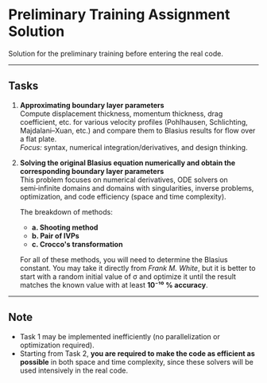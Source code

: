 # Preliminary Training Assignment Solution

Solution for the preliminary training before entering the real code.

---

## Tasks

1. **Approximating boundary layer parameters**  
   Compute displacement thickness, momentum thickness, drag coefficient, etc. for various velocity profiles (Pohlhausen, Schlichting, Majdalani–Xuan, etc.) and compare them to Blasius results for flow over a flat plate.  
   *Focus:* syntax, numerical integration/derivatives, and design thinking.

2. **Solving the original Blasius equation numerically and obtain the corresponding boundary layer parameters**  
   This problem focuses on numerical derivatives, ODE solvers on semi‑infinite domains and domains with singularities, inverse problems, optimization, and code efficiency (space and time complexity).  

   The breakdown of methods:
   - **a. Shooting method**  
   - **b. Pair of IVPs**  
   - **c. Crocco's transformation**

   For all of these methods, you will need to determine the Blasius constant. You may take it directly from *Frank M. White*, but it is better to start with a random initial value of σ and optimize it until the result matches the known value with at least **10⁻¹⁰ % accuracy**.

---

## Note

- Task 1 may be implemented inefficiently (no parallelization or optimization required).  
- Starting from Task 2, **you are required to make the code as efficient as possible** in both space and time complexity, since these solvers will be used intensively in the real code.

